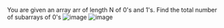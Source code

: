 You are given an array arr  of length N of 0's and 1's. Find the total number of subarrays of 0's
![image](https://user-images.githubusercontent.com/112507390/231854634-5f380b59-70c8-415c-bda9-07e532f5f71b.png)
![image](https://user-images.githubusercontent.com/112507390/231854772-36bc6aa3-b755-4aee-b6d9-1a1131875eaa.png)
